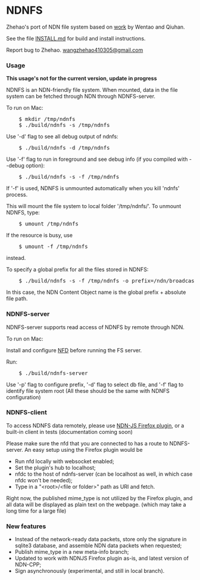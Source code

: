 # NDNFS

Zhehao's port of NDN file system based on [work](https://github.com/wentaoshang/NDNFS) by Wentao and Qiuhan.

See the file [INSTALL.md](https://github.com/zhehaowang/ndnfs-port/blob/master/INSTALL.md) for build and install instructions.

Report bug to Zhehao. wangzhehao410305@gmail.com

### Usage

**This usage's not for the current version, update in progress**

NDNFS is an NDN-friendly file system. When mounted, data in the file system can be fetched through NDN through NDNFS-server.

To run on Mac:
<pre>
    $ mkdir /tmp/ndnfs
    $ ./build/ndnfs -s /tmp/ndnfs
</pre>
Use '-d' flag to see all debug output of ndnfs:
<pre>
    $ ./build/ndnfs -d /tmp/ndnfs
</pre>
Use '-f' flag to run in foreground and see debug info (if you compiled with --debug option):
<pre>
    $ ./build/ndnfs -s -f /tmp/ndnfs
</pre>
If '-f' is used, NDNFS is unmounted automatically when you kill 'ndnfs' process.

This will mount the file system to local folder '/tmp/ndnfs/'. To unmount NDNFS, type:
<pre>
    $ umount /tmp/ndnfs
</pre>
If the resource is busy, use
<pre>
    $ umount -f /tmp/ndnfs
</pre>
instead.

To specify a global prefix for all the files stored in NDNFS:
<pre>
    $ ./build/ndnfs -s -f /tmp/ndnfs -o prefix=/ndn/broadcast/ndnfs
</pre>
In this case, the NDN Content Object name is the global prefix + absolute file path.

### NDNFS-server

NDNFS-server supports read access of NDNFS by remote through NDN.

To run on Mac:

Install and configure [NFD](https://github.com/named-data/NFD) before running the FS server.

Run:
<pre>
    $ ./build/ndnfs-server
</pre>
Use '-p' flag to configure prefix, '-d' flag to select db file, and '-f' flag to identify file system root
(All these should be the same with NDNFS configuration)

### NDNFS-client

To access NDNFS data remotely, please use [NDN-JS Firefox plugin](https://github.com/named-data/ndn-js), or a built-in client in tests (documentation coming soon)

Please make sure the nfd that you are connected to has a route to NDNFS-server. An easy setup using the Firefox plugin would be
* Run nfd locally with websocket enabled;
* Set the plugin's hub to localhost;
* nfdc to the host of ndnfs-server (can be localhost as well, in which case nfdc won't be needed);
* Type in a "\<root\>/\<file or folder\>" path as URI and fetch.

Right now, the published mime_type is not utilized by the Firefox plugin, and all data will be displayed as plain text on the webpage. (which may take a long time for a large file)

### New features
* Instead of the network-ready data packets, store only the signature in sqlite3 database, and assemble NDN data packets when requested;
* Publish mime_type in a new meta-info branch;
* Updated to work with NDNJS Firefox plugin as-is, and latest version of NDN-CPP;
* Sign asynchronously (experimental, and still in local branch).
